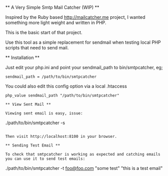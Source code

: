 ** A Very Simple Smtp Mail Catcher (WIP) **

Inspired by the Ruby based http://mailcatcher.me project, I wanted something more light weight and written in PHP.

This is the basic start of that project.

Use this tool as a simple replacement for sendmail when testing local PHP scripts that need to send mail.

** Installation **

Just edit your php.ini and point your sendmail_path to bin/smtpcatcher, eg;

```
sendmail_path = /path/to/bin/smtpcatcher
```

You could also edit this config option via a local .htaccess

```
php_value sendmail_path "/path/to/bin/smtpcatcher"

** View Sent Mail **

Viewing sent email is easy, issue:

```
./path/to/bin/smtpcatcher -s
```

Then visit http://localhost:8100 in your browser.

** Sending Test Email **

To check that smtpcatcher is working as expected and catching emails you can use it to send test emails:

```
./path/to/bin/smtpcatcher -t foo@foo.com "some test" "this is a test email"
